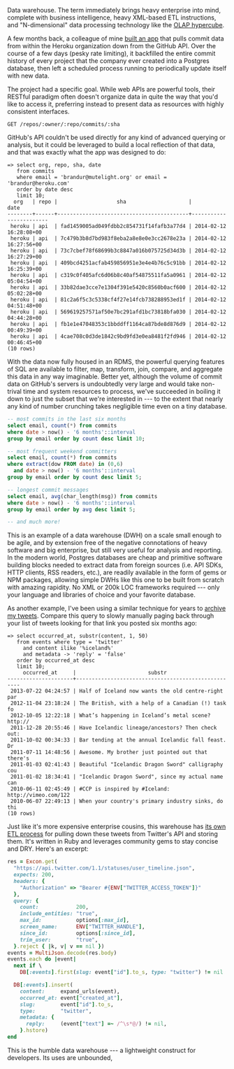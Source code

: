 Data warehouse. The term immediately brings heavy enterprise into mind, complete with business intelligence, heavy XML-based ETL instructions, and "N-dimensional" data processing technology like the [OLAP hypercube](http://en.wikipedia.org/wiki/OLAP_cube).

A few months back, a colleague of mine [built an app](https://github.com/mfine/prism) that pulls commit data from within the Heroku organization down from the GitHub API. Over the course of a few days (pesky rate limiting), it backfilled the entire commit history of every project that the company ever created into a Postgres database, then left a scheduled process running to periodically update itself with new data.

The project had a specific goal. While web APIs are powerful tools, their RESTful paradigm often doesn't organize data in quite the way that you'd like to access it, preferring instead to present data as resources with highly consistent interfaces.

    GET /repos/:owner/:repo/commits/:sha

GitHub's API couldn't be used directly for any kind of advanced querying or analysis, but it could be leveraged to build a local reflection of that data, and that was exactly what the app was designed to do:

```
=> select org, repo, sha, date
   from commits
   where email = 'brandur@mutelight.org' or email = 'brandur@heroku.com'
   order by date desc
   limit 10;
  org   | repo |                   sha                    |          date
--------+------+------------------------------------------+------------------------
 heroku | api  | fad1459005ad049fdbb2c854731f14fafb3a77d4 | 2014-02-12 16:28:08+00
 heroku | api  | 7c479b3b8d7bd983f8eba2a8e8e0e3cc2678e23a | 2014-02-12 16:27:56+00
 heroku | api  | 73c7cbef78f68699b3c8847a016b075725d34d3b | 2014-02-12 16:27:29+00
 heroku | api  | 409bcd4251acfab459856951e3e4e4b76c5c91bb | 2014-02-12 16:25:39+00
 heroku | api  | c319c0f405afc6d06b8c40af54875511fa5a0961 | 2014-02-12 05:04:54+00
 heroku | api  | 33b82dae3cce7e1304f391e5420c8560b0acf600 | 2014-02-12 05:02:28+00
 heroku | api  | 81c2a6f5c3c5338cf4f27e14fcb738288953ed1f | 2014-02-12 04:51:48+00
 heroku | api  | 569619257571af50e7bc291afd1bc73818bfa030 | 2014-02-12 04:44:28+00
 heroku | api  | fb1e1e47048353c1bbddff1164ca87bde8d876d9 | 2014-02-12 00:49:39+00
 heroku | api  | 4cae708c0d3de1842c9bd9fd3e0ea8481f2fd946 | 2014-02-12 00:46:45+00
(10 rows)
```

With the data now fully housed in an RDMS, the powerful querying features of SQL are available to filter, map, transform, join, compare, and aggregate this data in any way imaginable. Better yet, although the volume of commit data on GitHub's servers is undoubtedly very large and would take non-trival time and system resources to process, we've succeeded in boiling it down to just the subset that we're interested in --- to the extent that nearly any kind of number crunching takes negligible time even on a tiny database.

``` sql
-- most commits in the last six months
select email, count(*) from commits
where date > now() - '6 months'::interval
group by email order by count desc limit 10;

-- most frequent weekend committers
select email, count(*) from commits
where extract(dow FROM date) in (0,6)
  and date > now() - '6 months'::interval
group by email order by count desc limit 5;

-- longest commit messages
select email, avg(char_length(msg)) from commits
where date > now() - '6 months'::interval
group by email order by avg desc limit 5;

-- and much more!
```

This is an example of a data warehouse (DWH) on a scale small enough to be agile, and by extension free of the negative connotations of heavy software and big enterprise, but still very useful for analysis and reporting. In the modern world, Postgres databases are cheap and primitive software building blocks needed to extract data from foreign sources (i.e. API SDKs, HTTP clients, RSS readers, etc.), are readily available in the form of gems or NPM packages, allowing simple DWHs like this one to be built from scratch with amazing rapidity. No XML or 200k LOC frameworks required --- only your language and libraries of choice and your favorite database.

As another example, I've been using a similar technique for years to [archive my tweets](https://github.com/brandur/blackswan). Compare this query to slowly manually paging back through your list of tweets looking for that link you posted six months ago:

```
=> select occurred_at, substr(content, 1, 50)
   from events where type = 'twitter'
     and content ilike '%iceland%'
     and metadata -> 'reply' = 'false'
   order by occurred_at desc
   limit 10;
     occurred_at     |                       substr
---------------------+----------------------------------------------------
 2013-07-22 04:24:57 | Half of Iceland now wants the old centre-right par
 2012-11-04 23:18:24 | The British, with a help of a Canadian (!) task fo
 2012-10-05 12:22:18 | What’s happening in Iceland’s metal scene? http://
 2011-12-28 20:55:46 | Have Icelandic lineage/ancestors? Then check out:
 2011-10-02 00:34:33 | Bar tending at the annual Icelandic fall feast. Dr
 2011-07-11 14:48:56 | Awesome. My brother just pointed out that there's
 2011-01-03 02:41:43 | Beautiful "Icelandic Dragon Sword" calligraphy cou
 2011-01-02 18:34:41 | "Icelandic Dragon Sword", since my actual name can
 2010-06-11 02:45:49 | #CCP is inspired by #Iceland: http://vimeo.com/122
 2010-06-07 22:49:13 | When your country's primary industry sinks, do thi
(10 rows)
```

Just like it's more expensive enterprise cousins, this warehouse has [its own ETL process](https://github.com/brandur/blackswan/blob/master/lib/black_swan/spiders/twitter.rb) for pulling down these tweets from Twitter's API and storing them. It's written in Ruby and leverages community gems to stay concise and DRY. Here's an excerpt:

``` ruby
res = Excon.get(
  "https://api.twitter.com/1.1/statuses/user_timeline.json",
  expects: 200,
  headers: {
    "Authorization" => "Bearer #{ENV["TWITTER_ACCESS_TOKEN"]}"
  },
  query: {
    count:            200,
    include_entities: "true",
    max_id:           options[:max_id],
    screen_name:      ENV["TWITTER_HANDLE"],
    since_id:         options[:since_id],
    trim_user:        "true",
  }.reject { |k, v| v == nil })
events = MultiJson.decode(res.body)
events.each do |event|
  next if \
    DB[:events].first(slug: event["id"].to_s, type: "twitter") != nil

  DB[:events].insert(
    content:     expand_urls(event),
    occurred_at: event["created_at"],
    slug:        event["id"].to_s,
    type:        "twitter",
    metadata: {
      reply:     (event["text"] =~ /^\s*@/) != nil,
    }.hstore)
end
```

This is the humble data warehouse --- a lightweight construct for developers. Its uses are unbounded, 
